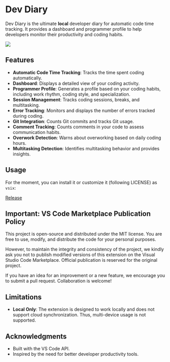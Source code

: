 # Dev Diary

Dev Diary is the ultimate **local** developer diary for automatic code time tracking. It provides a dashboard and programmer profile to help developers monitor their productivity and coding habits.

![](media/demo.gif)

## Features

- **Automatic Code Time Tracking**: Tracks the time spent coding automatically.
- **Dashboard**: Displays a detailed view of your coding activity.
- **Programmer Profile**: Generates a profile based on your coding habits, including work rhythm, coding style, and specialization.
- **Session Management**: Tracks coding sessions, breaks, and multitasking.
- **Error Tracking**: Monitors and displays the number of errors tracked during coding.
- **Git Integration**: Counts Git commits and tracks Git usage.
- **Comment Tracking**: Counts comments in your code to assess communication habits.
- **Overwork Detection**: Warns about overworking based on daily coding hours.
- **Multitasking Detection**: Identifies multitasking behavior and provides insights.

## Usage

For the moment, you can install it or customize it (following LICENSE) as `vsix`:

[Release](https://github.com/VincenzoManto/DevDiary/tags)

## Important: VS Code Marketplace Publication Policy
This project is open-source and distributed under the MIT license. You are free to use, modify, and distribute the code for your personal purposes.

However, to maintain the integrity and consistency of the project, we kindly ask you not to publish modified versions of this extension on the Visual Studio Code Marketplace. Official publication is reserved for the original project.

If you have an idea for an improvement or a new feature, we encourage you to submit a pull request. Collaboration is welcome!

## Limitations
- **Local Only**: The extension is designed to work locally and does not support cloud synchronization. Thus, multi-device usage is not supported.

## Acknowledgments

- Built with the VS Code API.
- Inspired by the need for better developer productivity tools.  
